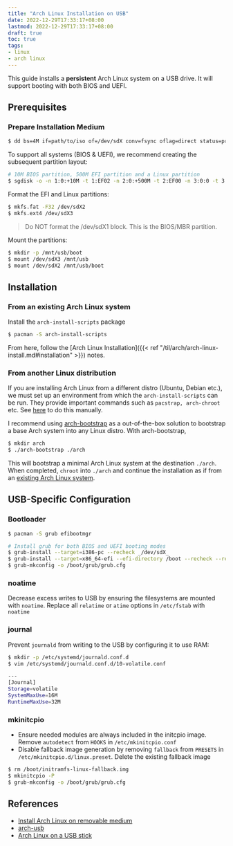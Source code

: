 ```yaml
---
title: "Arch Linux Installation on USB"
date: 2022-12-29T17:33:17+08:00
lastmod: 2022-12-29T17:33:17+08:00
draft: true
toc: true
tags:
- linux
- arch linux
---
```


This guide installs a **persistent** Arch Linux system on a USB drive. It will support
booting with both BIOS and UEFI.

## Prerequisites
### Prepare Installation Medium

```bash
$ dd bs=4M if=path/to/iso of=/dev/sdX conv=fsync oflag=direct status=progress
```

To support all systems (BIOS & UEFI), we recommend creating the subsequent partition layout:

```bash
# 10M BIOS partition, 500M EFI partition and a Linux partition
$ sgdisk -o -n 1:0:+10M -t 1:EF02 -n 2:0:+500M -t 2:EF00 -n 3:0:0 -t 3:8300 /dev/sdX
```

Format the EFI and Linux partitions:

```bash
$ mkfs.fat -F32 /dev/sdX2
$ mkfs.ext4 /dev/sdX3
```

>Do NOT format the /dev/sdX1 block. This is the BIOS/MBR partition.

Mount the partitions:

```bash
$ mkdir -p /mnt/usb/boot
$ mount /dev/sdX3 /mnt/usb
$ mount /dev/sdX2 /mnt/usb/boot
```

## Installation
### From an existing Arch Linux system

Install the `arch-install-scripts` package

```bash
$ pacman -S arch-install-scripts
```

From here, follow the [Arch Linux Installation]({{< ref "/til/arch/arch-linux-install.md#installation" >}}) notes.


### From another Linux distribution

If you are installing Arch Linux from a different distro (Ubuntu, Debian etc.),
we must set up an environment from which the `arch-install-scripts` can be run.
They provide important commands such as `pacstrap, arch-chroot` etc. See
[here](https://wiki.archlinux.org/title/Install_Arch_Linux_from_existing_Linux#From_a_host_running_another_Linux_distribution)
to do this manually.

I recommend using [arch-bootstrap](https://github.com/tokland/arch-bootstrap) as
a out-of-the-box solution to bootstrap a base Arch system into any Linux distro.
With arch-bootstrap,

```bash
$ mkdir arch
$ ./arch-bootstrap ./arch
```

This will bootstrap a minimal Arch Linux system at the destination `./arch`. When
completed, `chroot` into `./arch` and continue the installation as if from an
[existing Arch Linux system](#from-an-existing-arch-linux-system).

## USB-Specific Configuration
### Bootloader
```bash
$ pacman -S grub efibootmgr

# Install grub for both BIOS and UEFI booting modes
$ grub-install --target=i386-pc --recheck _/dev/sdX_
$ grub-install --target=x86_64-efi --efi-directory /boot --recheck --removable
$ grub-mkconfig -o /boot/grub/grub.cfg
```

### noatime
Decrease excess writes to USB by ensuring the filesystems are mounted with `noatime`. Replace all `relatime` or `atime` options in `/etc/fstab` with `noatime`

### journal
Prevent `journald` from writing to the USB by configuring it to use RAM:

```bash
$ mkdir -p /etc/systemd/journald.conf.d
$ vim /etc/systemd/journald.conf.d/10-volatile.conf

---
[Journal]
Storage=volatile
SystemMaxUse=16M
RuntimeMaxUse=32M
```

### mkinitcpio
- Ensure needed modules are always included in the initcpio image. Remove `autodetect` from `HOOKS` in `/etc/mkinitcpio.conf`
- Disable fallback image generation by removing `fallback` from `PRESETS` in `/etc/mkinitcpio.d/linux.preset`. Delete the existing fallback image

```bash
$ rm /boot/initramfs-linux-fallback.img
$ mkinitcpio -P
$ grub-mkconfig -o /boot/grub/grub.cfg
```

## References
- [Install Arch Linux on removable medium](https://wiki.archlinux.org/title/Install_Arch_Linux_on_a_removable_medium)
- [arch-usb](https://mags.zone/help/arch-usb.html)
- [Arch Linux on a USB stick](https://www.youtube.com/watch?v=yaThYGr37DI)
